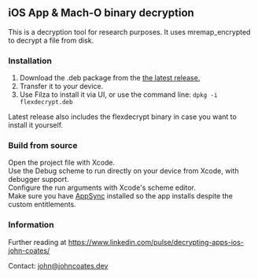 ## iOS App & Mach-O binary decryption
This is a decryption tool for research purposes. It uses mremap_encrypted to decrypt a file from disk.  

### Installation  
1. Download the .deb package from the [the latest release.](https://github.com/JohnCoates/flexdecrypt/releases/latest)
2. Transfer it to your device.
3. Use Filza to install it via UI, or use the command line: `dpkg -i flexdecrypt.deb`

Latest release also includes the flexdecrypt binary in case you want to install it yourself.

### Build from source
Open the project file with Xcode.  
Use the Debug scheme to run directly on your device from Xcode, with debugger support.  
Configure the run arguments with Xcode's scheme editor.  
Make sure you have [AppSync](https://cydia.akemi.ai/) installed so the app installs despite the custom entitlements.


### Information

Further reading at https://www.linkedin.com/pulse/decrypting-apps-ios-john-coates/

Contact: john@johncoates.dev
